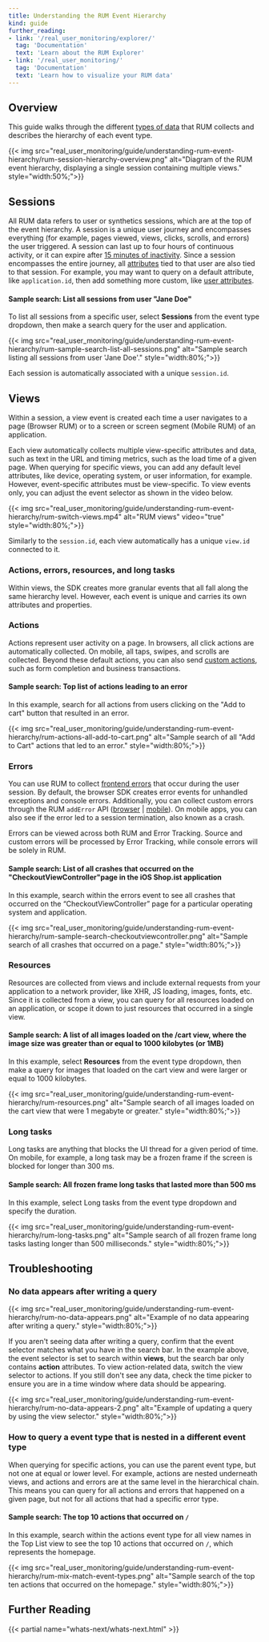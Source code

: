 ```yaml
---
title: Understanding the RUM Event Hierarchy
kind: guide
further_reading:
- link: '/real_user_monitoring/explorer/'
  tag: 'Documentation'
  text: 'Learn about the RUM Explorer'
- link: '/real_user_monitoring/'
  tag: 'Documentation'
  text: 'Learn how to visualize your RUM data'
---
```


## Overview

This guide walks through the different [types of data][1] that RUM collects and describes the hierarchy of each event type. 

{{< img src="real_user_monitoring/guide/understanding-rum-event-hierarchy/rum-session-hierarchy-overview.png" alt="Diagram of the RUM event hierarchy, displaying a single session containing multiple views." style="width:50%;">}}

## Sessions
All RUM data refers to user or synthetics sessions, which are at the top of the event hierarchy. A session is a unique user journey and encompasses everything (for example, pages viewed, views, clicks, scrolls, and errors) the user triggered. A session can last up to four hours of continuous activity, or it can expire after [15 minutes of inactivity][2]. Since a session encompasses the entire journey, all [attributes][3] tied to that user are also tied to that session. For example, you may want to query on a default attribute, like `application.id`, then add something more custom, like [user attributes][4].

#### Sample search: List all sessions from user "Jane Doe"

To list all sessions from a specific user, select **Sessions** from the event type dropdown, then make a search query for the user and application.

{{< img src="real_user_monitoring/guide/understanding-rum-event-hierarchy/rum-sample-search-list-all-sessions.png" alt="Sample search listing all sessions from user 'Jane Doe'." style="width:80%;">}}

Each session is automatically associated with a unique `session.id`.

## Views
Within a session, a view event is created each time a user navigates to a page (Browser RUM) or to a screen or screen segment (Mobile RUM) of an application. 

Each view automatically collects multiple view-specific attributes and data, such as text in the URL and timing metrics, such as the load time of a given page. When querying for specific views, you can add any default level attributes, like device, operating system, or user information, for example. However, event-specific attributes must be view-specific. To view events only, you can adjust the event selector as shown in the video below.

{{< img src="real_user_monitoring/guide/understanding-rum-event-hierarchy/rum-switch-views.mp4" alt="RUM views" video="true" style="width:80%;">}}

Similarly to the `session.id`, each view automatically has a unique `view.id` connected to it. 

### Actions, errors, resources, and long tasks

Within views, the SDK creates more granular events that all fall along the same hierarchy level. However, each event is unique and carries its own attributes and properties.

### Actions

Actions represent user activity on a page. In browsers, all click actions are automatically collected. On mobile, all taps, swipes, and scrolls are collected. Beyond these default actions, you can also send [custom actions][5], such as form completion and business transactions. 

#### Sample search: Top list of actions leading to an error

In this example, search for all actions from users clicking on the "Add to cart" button that resulted in an error.

{{< img src="real_user_monitoring/guide/understanding-rum-event-hierarchy/rum-actions-all-add-to-cart.png" alt="Sample search of all "Add to Cart" actions that led to an error." style="width:80%;">}}

### Errors

You can use RUM to collect [frontend errors][6] that occur during the user session. By default, the browser SDK creates error events for unhandled exceptions and console errors. Additionally, you can collect custom errors through the RUM `addError` API ([browser][7] | [mobile][8]). On mobile apps, you can also see if the error led to a session termination, also known as a crash.

Errors can be viewed across both RUM and Error Tracking. Source and custom errors will be processed by Error Tracking, while console errors will be solely in RUM.

#### Sample search: List of all crashes that occurred on the "CheckoutViewController"page in the iOS Shop.ist application

In this example, search within the errors event to see all crashes that occurred on the “CheckoutViewController” page for a particular operating system and application.

{{< img src="real_user_monitoring/guide/understanding-rum-event-hierarchy/rum-sample-search-checkoutviewcontroller.png" alt="Sample search of all crashes that occurred on a page." style="width:80%;">}}

### Resources
Resources are collected from views and include external requests from your application to a network provider, like XHR, JS loading, images, fonts, etc. Since it is collected from a view, you can query for all resources loaded on an application, or scope it down to just resources that occurred in a single view. 

#### Sample search: A list of all images loaded on the /cart view, where the image size was greater than or equal to 1000 kilobytes (or 1MB)

In this example, select **Resources** from the event type dropdown, then make a query for images that loaded on the cart view and were larger or equal to 1000 kilobytes.

{{< img src="real_user_monitoring/guide/understanding-rum-event-hierarchy/rum-resources.png" alt="Sample search of all images loaded on the cart view that were 1 megabyte or greater." style="width:80%;">}}

### Long tasks
Long tasks are anything that blocks the UI thread for a given period of time. On mobile, for example, a long task may be a frozen frame if the screen is blocked for longer than 300 ms.

#### Sample search: All frozen frame long tasks that lasted more than 500 ms

In this example, select Long tasks from the event type dropdown and specify the duration.

{{< img src="real_user_monitoring/guide/understanding-rum-event-hierarchy/rum-long-tasks.png" alt="Sample search of all frozen frame long tasks lasting longer than 500 milliseconds." style="width:80%;">}}

## Troubleshooting

### No data appears after writing a query

{{< img src="real_user_monitoring/guide/understanding-rum-event-hierarchy/rum-no-data-appears.png" alt="Example of no data appearing after writing a query." style="width:80%;">}}

If you aren't seeing data after writing a query, confirm that the event selector matches what you have in the search bar. In the example above, the event selector is set to search within **views**, but the search bar only contains  **action** attributes. To view action-related data, switch the view selector to actions. If you still don't see any data, check the time picker to ensure you are in a time window where data should be appearing.

{{< img src="real_user_monitoring/guide/understanding-rum-event-hierarchy/rum-no-data-appears-2.png" alt="Example of updating a query by using the view selector." style="width:80%;">}}

### How to query a event type that is nested in a different event type 

When querying for specific actions, you can use the parent event type, but not one at equal or lower level. For example, actions are nested underneath views, and actions and errors are at the same level in the hierarchical chain. This means you can query for all actions and errors that happened on a given page, but not for all actions that had a specific error type.

#### Sample search: The top 10 actions that occurred on `/`

In this example, search within the actions event type for all view names in the Top List view to see the top 10 actions that occurred on `/`, which represents the homepage.

{{< img src="real_user_monitoring/guide/understanding-rum-event-hierarchy/rum-mix-match-event-types.png" alt="Sample search of the top ten actions that occurred on the homepage." style="width:80%;">}}

## Further Reading

{{< partial name="whats-next/whats-next.html" >}}

[1]: /real_user_monitoring/browser/data_collected
[2]: /account_management/billing/rum/#when-does-a-session-expire
[3]: /real_user_monitoring/browser/data_collected/#event-specific-metrics-and-attributes
[4]: /real_user_monitoring/browser/data_collected/#user-attributes
[5]: /real_user_monitoring/guide/send-rum-custom-actions/?tab=npm
[6]: /real_user_monitoring/browser/collecting_browser_errors/?tab=npm
[7]: /real_user_monitoring/browser/collecting_browser_errors/?tab=npm#collect-errors-manually
[8]: /real_user_monitoring/ios/advanced_configuration/?tab=swift#custom-errors
